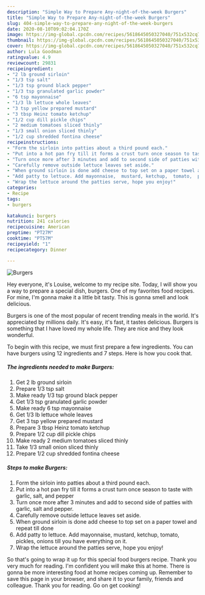 ```yaml
---
description: "Simple Way to Prepare Any-night-of-the-week Burgers"
title: "Simple Way to Prepare Any-night-of-the-week Burgers"
slug: 404-simple-way-to-prepare-any-night-of-the-week-burgers
date: 2020-08-10T09:02:04.170Z
image: https://img-global.cpcdn.com/recipes/5618645050327040/751x532cq70/burgers-recipe-main-photo.jpg
thumbnail: https://img-global.cpcdn.com/recipes/5618645050327040/751x532cq70/burgers-recipe-main-photo.jpg
cover: https://img-global.cpcdn.com/recipes/5618645050327040/751x532cq70/burgers-recipe-main-photo.jpg
author: Lula Goodman
ratingvalue: 4.9
reviewcount: 29831
recipeingredient:
- "2 lb ground sirloin"
- "1/3 tsp salt"
- "1/3 tsp ground black pepper"
- "1/3 tsp granulated garlic powder"
- "6 tsp mayonnaise"
- "1/3 lb lettuce whole leaves"
- "3 tsp yellow prepared mustard"
- "3 tbsp Heinz tomato ketchup"
- "1/2 cup dill pickle chips"
- "2 medium tomatoes sliced thinly"
- "1/3 small onion sliced thinly"
- "1/2 cup shredded fontina cheese"
recipeinstructions:
- "Form the sirloin into patties about a third pound each."
- "Put into a hot pan fry till it forms a crust turn once season to taste with garlic, salt, and pepper"
- "Turn once more after 3 minutes and add to second side of patties with garlic, salt and pepper."
- "Carefully remove outside lettuce leaves set aside."
- "When ground sirloin is done add cheese to top set on a paper towel and repeat till done"
- "Add patty to lettuce. Add mayonnaise,  mustard, ketchup,  tomato,  pickles,  onions till you have everything on it."
- "Wrap the lettuce around the patties serve, hope you enjoy!"
categories:
- Recipe
tags:
- burgers

katakunci: burgers 
nutrition: 241 calories
recipecuisine: American
preptime: "PT27M"
cooktime: "PT57M"
recipeyield: "1"
recipecategory: Dinner

---
```



![Burgers](https://img-global.cpcdn.com/recipes/5618645050327040/751x532cq70/burgers-recipe-main-photo.jpg)

Hey everyone, it's Louise, welcome to my recipe site. Today, I will show you a way to prepare a special dish, burgers. One of my favorites food recipes. For mine, I'm gonna make it a little bit tasty. This is gonna smell and look delicious.



Burgers is one of the most popular of recent trending meals in the world. It's appreciated by millions daily. It's easy, it's fast, it tastes delicious. Burgers is something that I have loved my whole life. They are nice and they look wonderful.


To begin with this recipe, we must first prepare a few ingredients. You can have burgers using 12 ingredients and 7 steps. Here is how you cook that.

<!--inarticleads1-->

##### The ingredients needed to make Burgers:

1. Get 2 lb ground sirloin
1. Prepare 1/3 tsp salt
1. Make ready 1/3 tsp ground black pepper
1. Get 1/3 tsp granulated garlic powder
1. Make ready 6 tsp mayonnaise
1. Get 1/3 lb lettuce whole leaves
1. Get 3 tsp yellow prepared mustard
1. Prepare 3 tbsp Heinz tomato ketchup
1. Prepare 1/2 cup dill pickle chips
1. Make ready 2 medium tomatoes sliced thinly
1. Take 1/3 small onion sliced thinly
1. Prepare 1/2 cup shredded fontina cheese




<!--inarticleads2-->

##### Steps to make Burgers:

1. Form the sirloin into patties about a third pound each.
1. Put into a hot pan fry till it forms a crust turn once season to taste with garlic, salt, and pepper
1. Turn once more after 3 minutes and add to second side of patties with garlic, salt and pepper.
1. Carefully remove outside lettuce leaves set aside.
1. When ground sirloin is done add cheese to top set on a paper towel and repeat till done
1. Add patty to lettuce. Add mayonnaise,  mustard, ketchup,  tomato,  pickles,  onions till you have everything on it.
1. Wrap the lettuce around the patties serve, hope you enjoy!




So that's going to wrap it up for this special food burgers recipe. Thank you very much for reading. I'm confident you will make this at home. There is gonna be more interesting food at home recipes coming up. Remember to save this page in your browser, and share it to your family, friends and colleague. Thank you for reading. Go on get cooking!
